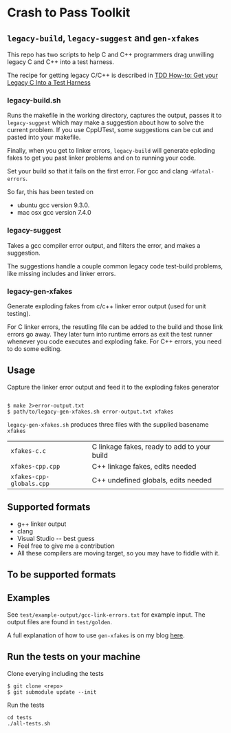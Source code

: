 # Crash to Pass Toolkit

## `legacy-build`, `legacy-suggest` and `gen-xfakes`

This repo has two scripts to help C and C++ programmers drag unwilling legacy C and C++ into a test harness.

The recipe for getting legacy C/C++ is described in
[TDD How-to: Get your Legacy C Into a Test Harness](https://wingman-sw.com/articles/tdd-legacy-c) 

### legacy-build.sh

Runs the makefile in the working directory, captures the 
output, passes it to `legacy-suggest` which may make a suggestion about how
to solve the current problem.  If you use CppUTest, some suggestions can be cut and pasted into your makefile.

Finally, when you get to linker errors, `legacy-build` will
generate eploding fakes to get you past linker problems and on to running your code.

Set your build so that it fails on the first error.
For gcc and clang `-Wfatal-errors`.

So far, this has been tested on
* ubuntu gcc version 9.3.0.
* mac osx gcc version 7.4.0

### legacy-suggest

Takes a gcc compiler error output, and filters the error, and makes a suggestion.

The suggestions handle a couple common legacy code test-build problems, like missing includes and linker errors.

### legacy-gen-xfakes 

Generate exploding fakes from c/c++ linker error output (used for unit testing).  

For C linker errors, the resutling file can be added to the build and those link errors go away.  They later turn into 
runtime errors as exit the test runner whenever you code
executes and exploding fake.  For C++ errors, you need to do some editing.

## Usage

Capture the linker error output and feed it to the exploding fakes generator

```

$ make 2>error-output.txt
$ path/to/legacy-gen-xfakes.sh error-output.txt xfakes

```

`legacy-gen-xfakes.sh` produces three files with the supplied basename `xfakes`

|	|	|
|---	|---	|
| `xfakes-c.c` 				| C linkage fakes, ready to add to your build |
| `xfakes-cpp.cpp`			| C++ linkage fakes, edits needed |
| `xfakes-cpp-globals.cpp`	| C++ undefined globals, edits needed |

 ## Supported formats

 * g++ linker output
 * clang
 * Visual Studio -- best guess
 * Feel free to give me a contribution
 * All these compilers are moving target, so you may have to fiddle with it.

 ## To be supported formats


 ## Examples

 See `test/example-output/gcc-link-errors.txt` for example input.  The output files
 are found in `test/golden`.

 A full explanation of how to use `gen-xfakes` is on my blog [here](http://blog.wingman-sw.com/wrestle-legacy-c-cpp-into-tests-linker-errors).
 
## Run the tests on your machine

Clone everying including the tests

```
$ git clone <repo>
$ git submodule update --init
```

Run the tests
```
cd tests
./all-tests.sh
```
